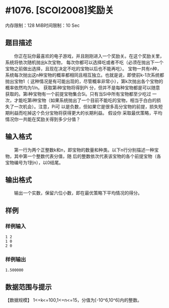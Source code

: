 # #1076. [SCOI2008]奖励关

内存限制：128 MiB时间限制：10 Sec

## 题目描述

　　你正在玩你最喜欢的电子游戏，并且刚刚进入一个奖励关。在这个奖励关里，系统将依次随机抛出k次宝物，
每次你都可以选择吃或者不吃（必须在抛出下一个宝物之前做出选择，且现在决定不吃的宝物以后也不能再吃）。
 宝物一共有n种，系统每次抛出这n种宝物的概率都相同且相互独立。也就是说，即使前k-1次系统都抛出宝物1（
这种情况是有可能出现的，尽管概率非常小），第k次抛出各个宝物的概率依然均为1/n。 获取第i种宝物将得到Pi
分，但并不是每种宝物都是可以随意获取的。第i种宝物有一个前提宝物集合Si。只有当Si中所有宝物都至少吃过
一次，才能吃第i种宝物（如果系统抛出了一个目前不能吃的宝物，相当于白白的损失了一次机会）。注意，Pi可
以是负数，但如果它是很多高分宝物的前提，损失短期利益而吃掉这个负分宝物将获得更大的长期利益。 假设你
采取最优策略，平均情况你一共能在奖励关得到多少分值？

## 输入格式

　　第一行为两个正整数k和n，即宝物的数量和种类。以下n行分别描述一种宝物，其中第一个整数代表分值，随
后的整数依次代表该宝物的各个前提宝物（各宝物编号为1到n），以0结尾。

## 输出格式

　　输出一个实数，保留六位小数，即在最优策略下平均情况的得分。

## 样例

### 样例输入

    
    1 2
    1 0
    2 0
    

### 样例输出

    
    1.500000
    

## 数据范围与提示

【数据规模】
1<=k<=100,1<=n<=15，分值为[-10^6,10^6]内的整数。
